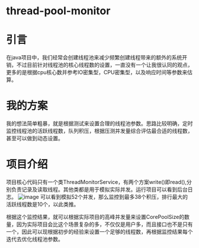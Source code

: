 # thread-pool-monitor
# 引言
在java项目中，我们经常会创建线程池来减少频繁创建线程带来的额外的系统开销，不过目前针对线程池的核心线程数的设置，一直没有一个让我很认同的观点，更多的是根据cpu核心数并参考IO密集型，CPU密集型，以及响应时间等参数来估算。

# 我的方案
我的想法简单粗暴，就是根据测试来设置合理的线程池参数。思路比较明确，定时监控线程池的活跃线程数，队列积压，根据压测并发量综合评估最合适的线程数，甚至可以做到动态设置。

# 项目介绍
项目核心代码只有一个类ThreadMonitorService，有两个方案write()即read(),分别负责记录及读取线程。其他类都是用于模拟实际并发。运行项目可以看到后台日志。
![image](https://github.com/liuyeshennai/thread-pool-monitor/assets/34265990/2e55a42f-8685-4378-a9ed-8d99d6c73f6b)
可以看到模拟52个并发，那么监控到最多38个积压，排行最大的活跃线程数是10个，以此类推。

根据这个监控结果，就可以根据实际项目的高峰并发量来设置CorePoolSize的数量，因为实际项目会比这个场景复杂的多，不仅仅是用户多，而且接口也不是只有一个，因此可以现根据初步的经验来设置一个足够的线程数，再根据监控结果每个迭代去优化线程池参数。
